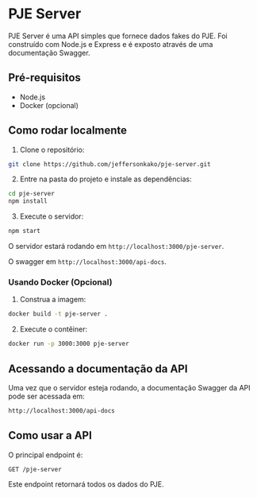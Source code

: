 # PJE Server

PJE Server é uma API simples que fornece dados fakes do PJE. Foi construído com Node.js e Express e é exposto através de uma documentação Swagger.

## Pré-requisitos

- Node.js
- Docker (opcional)

## Como rodar localmente

1. Clone o repositório:

```bash
git clone https://github.com/jeffersonkako/pje-server.git

```

2. Entre na pasta do projeto e instale as dependências:

```bash
cd pje-server
npm install
```

3. Execute o servidor:

``` bash
npm start
``````

O servidor estará rodando em `http://localhost:3000/pje-server`.

O swagger em `http://localhost:3000/api-docs`.

### Usando Docker (Opcional)

1. Construa a imagem:

```bash
docker build -t pje-server .
```

2. Execute o contêiner:

```bash
docker run -p 3000:3000 pje-server
```

## Acessando a documentação da API

Uma vez que o servidor esteja rodando, a documentação Swagger da API pode ser acessada em:

```bash
http://localhost:3000/api-docs
```

## Como usar a API

O principal endpoint é:

```bash
GET /pje-server
```

Este endpoint retornará todos os dados do PJE.


